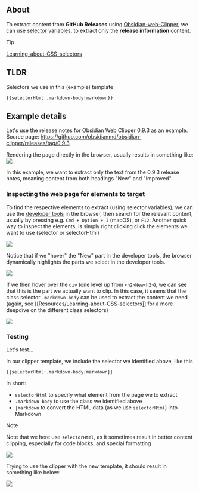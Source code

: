 ## About

To extract content from **GitHub Releases** using [Obsidian-web-Clipper](../Resources/Obsidian-web-Clipper.md), we can use [selector variables](https://github.com/obsidianmd/obsidian-clipper?tab=readme-ov-file#selector-variables), to extract only the **release information** content.

> [!TIP]
> [Learning-about-CSS-selectors](../Resources/Learning-about-CSS-selectors.md)

## TLDR

Selectors we use in this (example) template

```text
{{selectorHtml:.markdown-body|markdown}}
```

## Example details

Let's use the release notes for Obsidian Web Clipper 0.9.3 as an example.
Source page: https://github.com/obsidianmd/obsidian-clipper/releases/tag/0.9.3

Rendering the page directly in the browser, usually results in something like:
![](../Images/20241020125032-github-releases.png)

In this example, we want to extract only the text from the 0.9.3 release notes, meaning content from both headings "New" and "Improved".

### Inspecting the web page for elements to target

To find the respective elements to extract (using selector variables), we can use the [developer tools](https://developer.chrome.com/docs/devtools/open) in the browser, then search for the relevant content, usually by pressing e.g. `Cmd + Option + I` (macOS), or `F12`. Another quick way to inspect the elements, is simply right clicking click the elements we want to use (selector or selectorHtml)

![](../Images/20241020130646-github-releases-inspect.png)

Notice that if we "hover" the "New" part in the developer tools, the browser dynamically highlights the parts we select in the developer tools.

![](../Images/20241020130900-github-releases-h2.png)

If we then hover over the `div` (one level up from `<h2>New<h2>`), we can see that this is the part we actually want to clip. In this case, it seems that the class selector `.markdown-body` can be used to extract the content we need (again, see [[Resources/Learning-about-CSS-selectors]] for a more deepdive on the different class selectors)

![](../Images/20241020131050-github-releases-markdown-body.png)


### Testing

Let's test...

In our clipper template, we include the selector we identified above, like this

```text
{{selectorHtml:.markdown-body|markdown}}
```

In short:

- `selectorHtml` to specify what element from the page we to extract
- `.markdown-body` to use the class we identified above
- `|markdown` to convert the HTML data (as we use `selectorHtml`) into Markdown

> [!NOTE]
> Note that we here use `selectorHtml`, as it sometimes result in better content clipping, especially for code blocks, and special formatting

![](../Images/20241020132115-clipper-selectorHtml-markdown-body.png)

Trying to use the clipper with the new template, it should result in something like below:

![](../Images/20241020132715-github-releases-side-by-side.png)